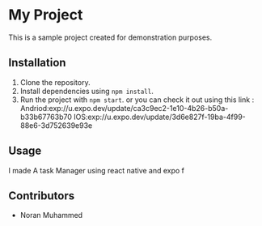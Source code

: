 # My Project

This is a sample project created for demonstration purposes.

## Installation

1. Clone the repository.
2. Install dependencies using `npm install`.
3. Run the project with `npm start`.
or you can check it out using this link :
Andriod:exp://u.expo.dev/update/ca3c9ec2-1e10-4b26-b50a-b33b67763b70
IOS:exp://u.expo.dev/update/3d6e827f-19ba-4f99-88e6-3d752639e93e

## Usage

I made A task Manager using react native and expo f

## Contributors

- Noran Muhammed
